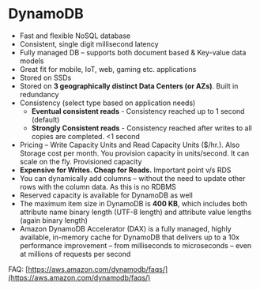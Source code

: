 # DynamoDB

* Fast and flexible NoSQL database
* Consistent, single digit millisecond latency
* Fully managed DB – supports both document based & Key-value data models
* Great fit for mobile, IoT, web, gaming etc. applications
* Stored on SSDs
* Stored on **3 geographically distinct Data Centers \(or AZs\)**. Built in redundancy
* Consistency \(select type based on application needs\)
  * **Eventual consistent reads** - Consistency reached up to 1 second \(default\)
  * **Strongly Consistent reads** - Consistency reached after writes to all copies are completed. &lt;1 second
* Pricing – Write Capacity Units and Read Capacity Units \($/hr.\). Also Storage cost per month. You provision capacity in units/second. It can scale on the fly. Provisioned capacity
* **Expensive for Writes. Cheap for Reads.** Important point v/s RDS
* You can dynamically add columns – without the need to update other rows with the column data. As this is no RDBMS
* Reserved capacity is available for DynamoDB as well
* The maximum item size in DynamoDB is **400 KB**, which includes both attribute name binary length \(UTF-8 length\) and attribute value lengths \(again binary length\)
* Amazon DynamoDB Accelerator \(DAX\) is a fully managed, highly available, in-memory cache for DynamoDB that delivers up to a 10x performance improvement – from milliseconds to microseconds – even at millions of requests per second

FAQ: [https://aws.amazon.com/dynamodb/faqs/](https://aws.amazon.com/dynamodb/faqs/)

